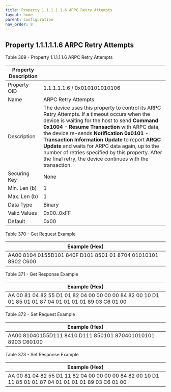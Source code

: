 ```yaml
---
title: Property 1.1.1.1.1.6 ARPC Retry Attempts
layout: home
parent: Configuration
nav_order: 8
---
```


## Property 1.1.1.1.1.6 ARPC Retry Attempts

Table 369 - Property 1.1.1.1.1.6 ARPC Retry Attempts

| Property Description |  |
|----|----|
| Property OID | 1.1.1.1.1.6 / 0x010101010106 |
| Name | ARPC Retry Attempts |
| Description | The device uses this property to control its ARPC Retry Attempts. If a timeout occurs when the device is waiting for the host to send **Command 0x1004 - Resume Transaction** with ARPC data, the device re-sends **Notification 0x0101 - Transaction Information Update** to report **ARQC Update** and waits for ARPC data again, up to the number of retries specified by this property. After the final retry, the device continues with the transaction. |
| Securing Key | None |
| Min. Len (b) | 1 |
| Max. Len (b) | 1 |
| Data Type | Binary |
| Valid Values | 0x00..0xFF |
| Default | 0x00 |

Table 370 - Get Request Example

| Example (Hex)                                                |
|--------------------------------------------------------------|
| AA00 8104 0155D101 840F D101 8501 01 8704 01010101 8902 C600 |

Table 371 - Get Response Example

| Example (Hex) |
|----|
| AA 00 81 04 82 55 D1 01 82 04 00 00 00 00 84 82 00 10 D1 01 85 01 01 87 04 01 01 01 01 89 03 C6 01 00 |

Table 372 - Set Request Example

| Example (Hex)                                               |
|-------------------------------------------------------------|
| AA00 81040155D111 8410 D111 850101 870401010101 8903 C60100 |

Table 373 - Set Response Example

| Example (Hex) |
|----|
| AA 00 81 04 82 55 D1 11 82 04 00 00 00 00 84 82 00 10 D1 11 85 01 01 87 04 01 01 01 01 89 03 C6 01 00 |

##